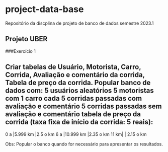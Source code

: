 # project-data-base
Repositório da discplina de projeto de banco de dados semestre 2023.1
## Projeto UBER
###Exercício 1

Criar tabelas de Usuário, Motorista, Carro, Corrida, Avaliação e comentário da corrida, Tabela de preço da corrida.
Popular banco de dados com:
5 usuários aleatórios
5 motoristas com 1 carro cada
5 corridas passadas com avaliação e comentário
5 corridas passadas sem avaliação e comentário
tabela de preço da corrida (taxa fixa de início da corrida: 5 reais):
------------------------
0 a |5.999 km   |2.5 o km
6 a |10.999 km  |2.35 o km
11 km| | 2.15 o km

Obs: Popular o banco quando for necessário para apresentar os resultados.

